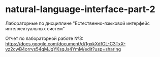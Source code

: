 # natural-language-interface-part-2
Лабораторные по дисциплине "Естественно-языковой интерфейс интеллектуальных систем"

Отчет по лабораторной работе №3: https://docs.google.com/document/d/1gxkXdfGL-C3TxX-vz2cwB4orrvs54qMJqYKsqJs4YmM/edit?usp=sharing
